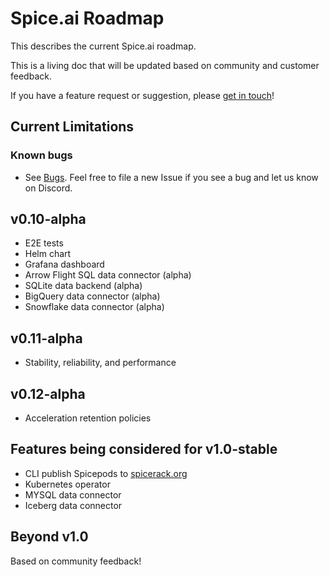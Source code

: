 # Spice.ai Roadmap

This describes the current Spice.ai roadmap.

This is a living doc that will be updated based on community and customer feedback.

If you have a feature request or suggestion, please [get in touch](https://github.com/spiceai/spiceai#community)!

## Current Limitations

### Known bugs

- See [Bugs](https://github.com/spiceai/spiceai/labels/bug). Feel free to file a new Issue if you see a bug and let us know on Discord.

## v0.10-alpha

- E2E tests
- Helm chart
- Grafana dashboard
- Arrow Flight SQL data connector (alpha)
- SQLite data backend (alpha)
- BigQuery data connector (alpha)
- Snowflake data connector (alpha)

## v0.11-alpha

- Stability, reliability, and performance

## v0.12-alpha

- Acceleration retention policies

## Features being considered for v1.0-stable

- CLI publish Spicepods to [spicerack.org](https://spicerack.org)
- Kubernetes operator
- MYSQL data connector
- Iceberg data connector

## Beyond v1.0

Based on community feedback!
